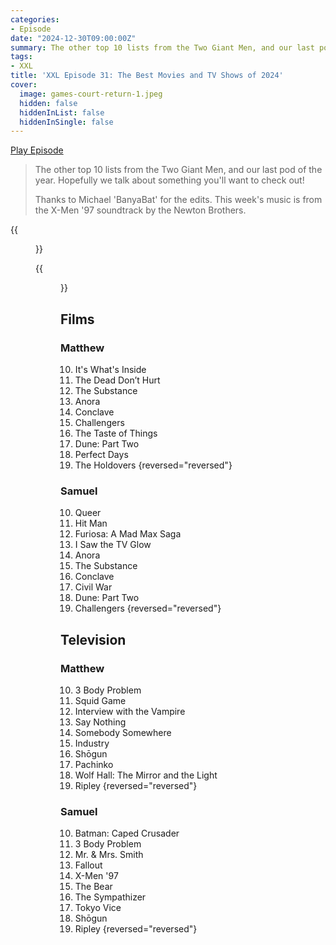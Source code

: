```yaml
---
categories:
- Episode
date: "2024-12-30T09:00:00Z"
summary: The other top 10 lists from the Two Giant Men, and our last pod of the year.
tags:
- XXL
title: 'XXL Episode 31: The Best Movies and TV Shows of 2024'
cover: 
  image: games-court-return-1.jpeg
  hidden: false
  hiddenInList: false
  hiddenInSingle: false
---
```


[Play Episode](https://www.patreon.com/posts/xxl-episode-31-118911931)
> The other top 10 lists from the Two Giant Men, and our last pod of the year. Hopefully we talk about something you'll want to check out!
>
> Thanks to Michael 'BanyaBat' for the edits. This week's music is from the X-Men '97 soundtrack by the Newton Brothers.

{{<figure 
    src="games-court-return-2.jpeg" 
    alt="Games Court Will Return">}}
    
{{<figure 
    src="la-chimera.jpeg" 
    alt="La Chimera"
    caption="Image Credit: dutch_manley" >}}

## Films

### Matthew

10. It's What's Inside
9. The Dead Don’t Hurt
8. The Substance 
7. Anora
6. Conclave
5. Challengers
4. The Taste of Things
3. Dune: Part Two
2. Perfect Days 
1. The Holdovers
{reversed="reversed"}

### Samuel

10. Queer
9. Hit Man
8. Furiosa: A Mad Max Saga
7. I Saw the TV Glow
6. Anora
5. The Substance
4. Conclave
3. Civil War
2. Dune: Part Two
1. Challengers
{reversed="reversed"}

## Television

### Matthew

10. 3 Body Problem
9. Squid Game
8. Interview with the Vampire
7. Say Nothing
6. Somebody Somewhere
5. Industry
4. Shōgun
3. Pachinko
2. Wolf Hall: The Mirror and the Light
1. Ripley
{reversed="reversed"}

### Samuel

10. Batman: Caped Crusader
9. 3 Body Problem
8. Mr. & Mrs. Smith
7. Fallout
6. X-Men '97
5. The Bear
4. The Sympathizer
3. Tokyo Vice
2. Shōgun
1. Ripley
{reversed="reversed"}